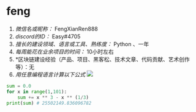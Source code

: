 # feng

1. *微信名或昵称：* FengXianRen888
2. *discord的ID：* Easy#4705
3. *擅长的建设领域、语言或工具、熟练度：* Python 、一年
4. *每周能花在业余项目的时间：* 10小时左右
5. *区块链建设经验（产品、项目、黑客松、技术文章、代码贡献、艺术创作等）：无
6. *用任意编程语言计算以下公式*
![](https://latex.codecogs.com/svg.image?\sum_{n=1}^{100}\left&space;(n^{3}-\sqrt[3]{n}&space;\right&space;))

```python
sum = 0.0
for x in range(1,101):
    sum += x ** 3 - x ** (1/3)
print(sum) # 25502149.836096782
```

